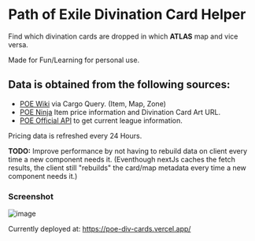 # Path of Exile Divination Card Helper
Find which divination cards are dropped in which **ATLAS** map and vice versa.

Made for Fun/Learning for personal use.

## Data is obtained from the following sources:
* [POE Wiki](https://www.poewiki.net/wiki/Path_of_Exile_Wiki:Data_query_API) via Cargo Query. (Item, Map, Zone)
* [POE Ninja](https://poe.ninja/) Item price information and Divination Card Art URL.
* [POE Official API](https://www.pathofexile.com/developer/docs) to get current league information.

Pricing data is refreshed every 24 Hours.

**TODO:** Improve performance by not having to rebuild data on client every time a new component needs it. (Eventhough nextJs caches the fetch results, the client still "rebuilds" the card/map metadata every time a new component needs it.)

### Screenshot
![image](https://github.com/aboutBlank-dev/poe-div-cards/assets/48128161/745373c7-8410-44d5-aa06-8acc2e7a5ab9)

Currently deployed at: https://poe-div-cards.vercel.app/
